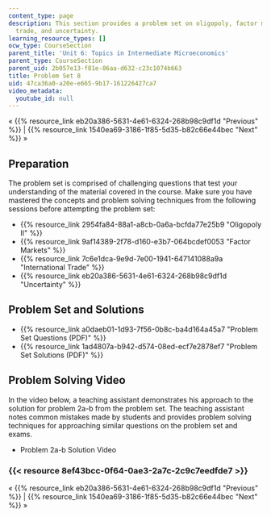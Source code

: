 ```yaml
---
content_type: page
description: This section provides a problem set on oligopoly, factor markets, international
  trade, and uncertainty.
learning_resource_types: []
ocw_type: CourseSection
parent_title: 'Unit 6: Topics in Intermediate Microeconomics'
parent_type: CourseSection
parent_uid: 2b057e13-f81e-86aa-d632-c23c1074b663
title: Problem Set 8
uid: 47ca36a0-a20e-e665-9b17-161226427ca7
video_metadata:
  youtube_id: null
---
```


« {{% resource_link eb20a386-5631-4e61-6324-268b98c9df1d "Previous" %}} | {{% resource_link 1540ea69-3186-1f85-5d35-b82c66e44bec "Next" %}} »

Preparation
-----------

The problem set is comprised of challenging questions that test your understanding of the material covered in the course. Make sure you have mastered the concepts and problem solving techniques from the following sessions before attempting the problem set:

*   {{% resource_link 2954fa84-88a1-a8cb-0a6a-bcfda77e25b9 "Oligopoly II" %}}
*   {{% resource_link 9af14389-2f78-d160-e3b7-064bcdef0053 "Factor Markets" %}}
*   {{% resource_link 7c6e1dca-9e9d-7e00-1941-647141088a9a "International Trade" %}}
*   {{% resource_link eb20a386-5631-4e61-6324-268b98c9df1d "Uncertainty" %}}

Problem Set and Solutions
-------------------------

*   {{% resource_link a0daeb01-1d93-7f56-0b8c-ba4d164a45a7 "Problem Set Questions (PDF)" %}}
*   {{% resource_link 1ad4807a-b942-d574-08ed-ecf7e2878ef7 "Problem Set Solutions (PDF)" %}}

Problem Solving Video
---------------------

In the video below, a teaching assistant demonstrates his approach to the solution for problem 2a-b from the problem set. The teaching assistant notes common mistakes made by students and provides problem solving techniques for approaching similar questions on the problem set and exams.

*   Problem 2a-b Solution Video

### {{< resource 8ef43bcc-0f64-0ae3-2a7c-2c9c7eedfde7 >}}

« {{% resource_link eb20a386-5631-4e61-6324-268b98c9df1d "Previous" %}} | {{% resource_link 1540ea69-3186-1f85-5d35-b82c66e44bec "Next" %}} »